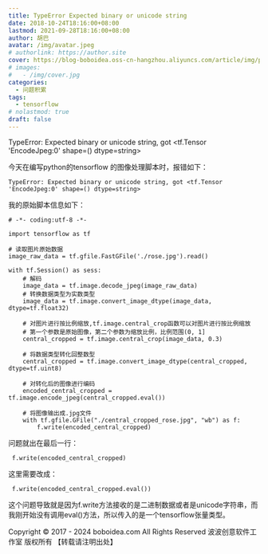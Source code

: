 ```yaml
---
title: TypeError Expected binary or unicode string
date: 2018-10-24T18:16:00+08:00
lastmod: 2021-09-28T18:16:00+08:00
author: 胡巴
avatar: /img/avatar.jpeg
# authorlink: https://author.site
cover: https://blog-boboidea.oss-cn-hangzhou.aliyuncs.com/article/img/posts/TypeError Expected binary or unicode string.jpg
# images:
#   - /img/cover.jpg
categories:
  - 问题积累
tags:
  - tensorflow
# nolastmod: true
draft: false
---
```


TypeError: Expected binary or unicode string, got <tf.Tensor 'EncodeJpeg:0' shape=() dtype=string>

<!--more-->

今天在编写python的tensorflow 的图像处理脚本时，报错如下：

    TypeError: Expected binary or unicode string, got <tf.Tensor 'EncodeJpeg:0' shape=() dtype=string>

我的原始脚本信息如下：

    # -*- coding:utf-8 -*-

    import tensorflow as tf

    # 读取图片原始数据
    image_raw_data = tf.gfile.FastGFile('./rose.jpg').read()

    with tf.Session() as sess:
        # 解码
        image_data = tf.image.decode_jpeg(image_raw_data)
        # 转换数据类型为实数类型
        image_data = tf.image.convert_image_dtype(image_data, dtype=tf.float32)

        # 对图片进行按比例缩放,tf.image.central_crop函数可以对图片进行按比例缩放
        # 第一个参数是原始图像，第二个参数为缩放比例，比例范围(0, 1]
        central_cropped = tf.image.central_crop(image_data, 0.3)

        # 将数据类型转化回整数型
        central_cropped = tf.image.convert_image_dtype(central_cropped, dtype=tf.uint8)

        # 对转化后的图像进行编码
        encoded_central_cropped = tf.image.encode_jpeg(central_cropped.eval())

        # 将图像输出成.jpg文件
        with tf.gfile.GFile("./central_cropped_rose.jpg", "wb") as f:
            f.write(encoded_central_cropped)

问题就出在最后一行：

     f.write(encoded_central_cropped)

这里需要改成：

     f.write(encoded_central_cropped.eval())

这个问题导致就是因为f.write方法接收的是二进制数据或者是unicode字符串，而我刚开始没有调用eval()方法，所以传入的是一个tensorflow张量类型。

<!--declare-declare-->

Copyright &copy; 2017 - 2024 boboidea.com All Rights Reserved 波波创意软件工作室 版权所有 【转载请注明出处】

